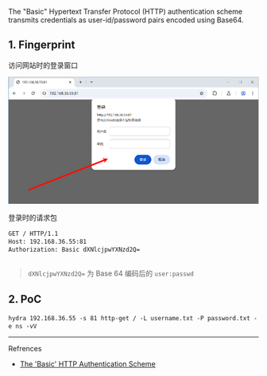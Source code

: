 The "Basic" Hypertext Transfer Protocol (HTTP) authentication scheme transmits credentials as user-id/password pairs encoded using Base64.

## 1. Fingerprint

访问网站时的登录窗口

![访问网站时的登录窗口](./../../../images/Basic%20Auth/%E8%AE%BF%E9%97%AE%E7%BD%91%E7%AB%99%E6%97%B6%E7%9A%84%E7%99%BB%E5%BD%95%E7%AA%97%E5%8F%A3.png)

登录时的请求包

```
GET / HTTP/1.1
Host: 192.168.36.55:81
Authorization: Basic dXNlcjpwYXNzd2Q=


```

> `dXNlcjpwYXNzd2Q=` 为 Base 64 编码后的 `user:passwd` 

## 2. PoC

```
hydra 192.168.36.55 -s 81 http-get / -L username.txt -P password.txt -e ns -vV
```

---

Refrences

- [The 'Basic' HTTP Authentication Scheme](https://datatracker.ietf.org/doc/html/rfc7617)